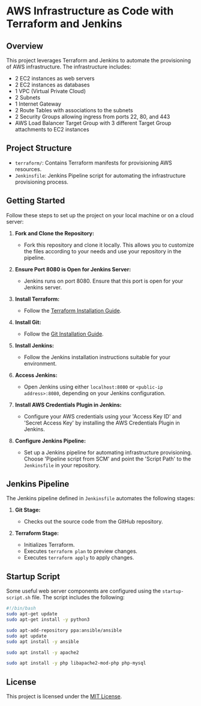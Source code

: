 # AWS Infrastructure as Code with Terraform and Jenkins

## Overview

This project leverages Terraform and Jenkins to automate the provisioning of AWS infrastructure. The infrastructure includes:

- 2 EC2 instances as web servers
- 2 EC2 instances as databases
- 1 VPC (Virtual Private Cloud)
- 2 Subnets
- 1 Internet Gateway
- 2 Route Tables with associations to the subnets
- 2 Security Groups allowing ingress from ports 22, 80, and 443
- AWS Load Balancer Target Group with 3 different Target Group attachments to EC2 instances

## Project Structure

- `terraform/`: Contains Terraform manifests for provisioning AWS resources.
- `Jenkinsfile`: Jenkins Pipeline script for automating the infrastructure provisioning process.

## Getting Started

Follow these steps to set up the project on your local machine or on a cloud server:

1. **Fork and Clone the Repository:**
   - Fork this repository and clone it locally. This allows you to customize the files according to your needs and use your repository in the pipeline.

2. **Ensure Port 8080 is Open for Jenkins Server:**
   - Jenkins runs on port 8080. Ensure that this port is open for your Jenkins server.

3. **Install Terraform:**
   - Follow the [Terraform Installation Guide](https://learn.hashicorp.com/tutorials/terraform/install-cli).

4. **Install Git:**
   - Follow the [Git Installation Guide](https://git-scm.com/book/en/v2/Getting-Started-Installing-Git).

5. **Install Jenkins:**
   - Follow the Jenkins installation instructions suitable for your environment.

6. **Access Jenkins:**
   - Open Jenkins using either `localhost:8080` or `<public-ip address>:8080`, depending on your Jenkins configuration.

7. **Install AWS Credentials Plugin in Jenkins:**
   - Configure your AWS credentials using your 'Access Key ID' and 'Secret Access Key' by installing the AWS Credentials Plugin in Jenkins.

8. **Configure Jenkins Pipeline:**
   - Set up a Jenkins pipeline for automating infrastructure provisioning. Choose 'Pipeline script from SCM' and point the 'Script Path' to the `Jenkinsfile` in your repository.

## Jenkins Pipeline

The Jenkins pipeline defined in `Jenkinsfile` automates the following stages:

1. **Git Stage:**
   - Checks out the source code from the GitHub repository.

2. **Terraform Stage:**
   - Initializes Terraform.
   - Executes `terraform plan` to preview changes.
   - Executes `terraform apply` to apply changes.

## Startup Script

Some useful web server components are configured using the `startup-script.sh` file. The script includes the following:

```bash
#!/bin/bash
sudo apt-get update
sudo apt-get install -y python3

sudo apt-add-repository ppa:ansible/ansible
sudo apt update
sudo apt install -y ansible

sudo apt install -y apache2

sudo apt install -y php libapache2-mod-php php-mysql
```

## License

This project is licensed under the [MIT License](https://github.com/git/git-scm.com/blob/main/MIT-LICENSE.txt).


